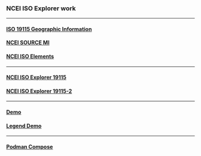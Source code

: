 ### NCEI ISO Explorer work
---
#### [ISO 19115 Geographic Information](https://www.ncei.noaa.gov/sites/default/files/2020-04/ISO%2019115-2%20Workbook_Part%20II%20Extentions%20for%20imagery%20and%20Gridded%20Data.pdf)
#### [NCEI SOURCE MI](https://ngdc.noaa.gov/wiki/index.php/MI_Metadata)
#### [NCEI ISO Elements](https://www.ngdc.noaa.gov/wiki/index.php/Category:ISO_Explorer)
---
#### [NCEI ISO Explorer 19115](https://japrimrose.github.io/ISO_Explorer/iso_explorer.html)
#### [NCEI ISO Explorer 19115-2](https://japrimrose.github.io/ISO_Explorer/iso_explorer.html)
---
#### [Demo](https://japrimrose.github.io/ISO_Explorer/demo/demo.html)
#### [Legend Demo](https://japrimrose.github.io/ISO_Explorer/demo/legend.html)
---
#### [Podman Compose](https://github.com/compose-spec/compose-spec/blob/master/spec.md)

